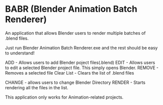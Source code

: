 # BABR (Blender Animation Batch Renderer)
An application that allows Blender users to render multiple batches of .blend files.

Just run Blender Animation Batch Renderer.exe and the rest should be easy to understand!

ADD - Allows users to add Blender poject files(.blend)
EDIT - Allows users to edit a selected Blender project file. This simply opens Blender.
REMOVE - Removes a selected file
Clear List - Clears the list of .blend files

CHANGE - allows users to change Blender Directory
RENDER - Starts rendering all the files in the list.

This application only works for Animation-related projects.
